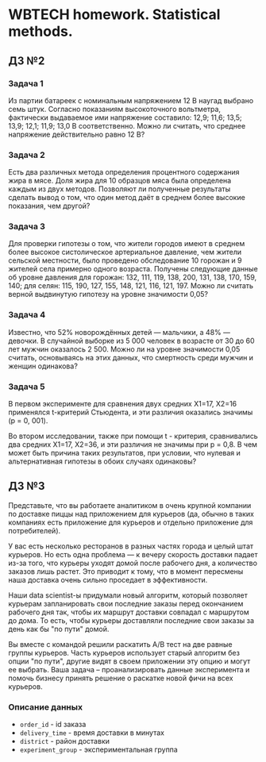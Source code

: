 # WBTECH homework. Statistical methods.

## ДЗ №2

### Задача 1

Из партии батареек с номинальным напряжением 12 В наугад выбрано семь штук. Согласно показаниям высокоточного вольтметра, фактически выдаваемое ими напряжение составило: 12,9; 11,6; 13,5; 13,9; 12,1; 11,9; 13,0 В соответственно. Можно ли считать, что среднее напряжение действительно равно 12 В?

### Задача 2

Есть два различных метода определения процентного содержания жира в мясе. Доля жира для 10 образцов мяса была определена каждым из двух методов. Позволяют ли полученные результаты сделать вывод о том, что один метод даёт в среднем более высокие показания, чем другой?

### Задача 3

Для проверки гипотезы о том, что жители городов имеют в среднем более высокое систолическое артериальное давление, чем жители сельской местности, было проведено обследование 10 горожан и 9 жителей села примерно одного возраста. Получены следующие данные об уровне давления для горожан: 132, 111, 119, 138, 200, 131, 138, 170, 159, 140; для селян: 115, 190, 127, 155, 148, 121, 116, 121, 197. Можно ли считать верной выдвинутую гипотезу на уровне значимости 0,05?

### Задача 4

Известно, что 52% новорождённых детей — мальчики, а 48% — девочки. В случайной выборке из 5 000 человек в возрасте от 30 до 60 лет мужчин оказалось 2 500. Можно ли на уровне значимости 0,05 считать, основываясь на этих данных, что смертность среди мужчин и женщин одинакова?

### Задача 5

В первом эксперименте для сравнения двух средних X1=17, X2=16 применялся t-критерий Стьюдента, и эти различия оказались значимы (p = 0, 001).

Во втором исследовании, также при помощи t - критерия, сравнивались два средних X1=17, X2=36, и эти различия не значимы при p = 0,8. В чем может быть причина таких результатов, при условии, что нулевая и альтернативная гипотезы в обоих случаях одинаковы?

## ДЗ №3

Представьте, что вы работаете аналитиком в очень крупной компании по доставке пиццы над приложением для курьеров (да, обычно в таких компаниях есть приложение для курьеров и отдельно приложение для потребителей).

У вас есть несколько ресторанов в разных частях города и целый штат курьеров. Но есть одна проблема — к вечеру скорость доставки падает из-за того, что курьеры уходят домой после рабочего дня, а количество заказов лишь растет. Это приводит к тому, что в момент пересмены наша доставка очень сильно проседает в эффективности.

Наши data scientist-ы придумали новый алгоритм, который позволяет курьерам запланировать свои последние заказы перед окончанием рабочего дня так, чтобы их маршрут доставки совпадал с маршрутом до дома. То есть, чтобы курьеры доставляли последние свои заказы за день как бы "по пути" домой.

Вы вместе с командой решили раскатить A/B тест на две равные группы курьеров. Часть курьеров использует старый алгоритм без опции "по пути", другие видят в своем приложении эту опцию и могут ее выбрать. Ваша задача – проанализировать данные эксперимента и помочь бизнесу принять решение о раскатке новой фичи на всех курьеров.

### Описание данных

   - `order_id` - id заказа
   - `delivery_time` - время доставки в минутах
   - `district` - район доставки
   - `experiment_group` - экспериментальная группа
